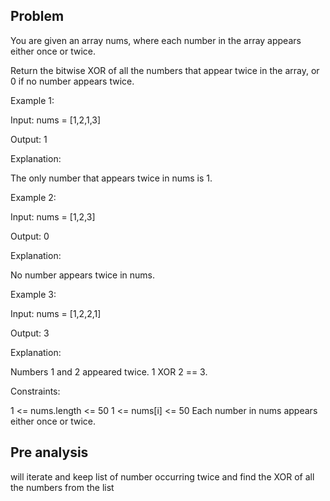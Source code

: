 ## Problem

You are given an array nums, where each number in the array appears either once or twice.

Return the bitwise XOR of all the numbers that appear twice in the array, or 0 if no number appears twice.

Example 1:

Input: nums = [1,2,1,3]

Output: 1

Explanation:

The only number that appears twice in nums is 1.

Example 2:

Input: nums = [1,2,3]

Output: 0

Explanation:

No number appears twice in nums.

Example 3:

Input: nums = [1,2,2,1]

Output: 3

Explanation:

Numbers 1 and 2 appeared twice. 1 XOR 2 == 3.

Constraints:

1 <= nums.length <= 50
1 <= nums[i] <= 50
Each number in nums appears either once or twice.

## Pre analysis

will iterate and keep list of number occurring twice and find the XOR of all the numbers from the list
